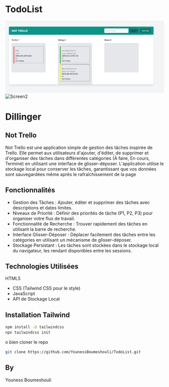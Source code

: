 # TodoList
![Alt text](./src/screenShot.png?raw=true "Title")
![Screen2](./src/screenshot2.png.png?raw=true "Title")
# Dillinger
## Not Trello



Not Trello est une application simple de gestion des tâches inspirée de Trello. Elle permet aux utilisateurs d'ajouter, d'éditer, de supprimer et d'organiser des tâches dans différentes catégories (À faire, En cours, Terminé) en utilisant une interface de glisser-déposer. L'application utilise le stockage local pour conserver les tâches, garantissant que vos données sont sauvegardées même après le rafraîchissement de la page


## Fonctionnalités


- Gestion des Tâches : Ajouter, éditer et supprimer des tâches avec descriptions et dates limites.
- Niveaux de Priorité : Définir des priorités de tâche (P1, P2, P3) pour organiser votre flux de travail.
- Fonctionnalité de Recherche : Trouver rapidement des tâches en utilisant la barre de recherche.
- Interface Glisser-Déposer : Déplacer facilement des tâches entre les catégories en utilisant un mécanisme de glisser-déposer.
- Stockage Persistant : Les tâches sont stockées dans le stockage local du navigateur, les rendant disponibles entre les sessions.
## Technologies Utilisées

HTML5
- CSS (Tailwind CSS pour le style)
- JavaScript
- API de Stockage Local


## Installation Tailwind

```sh
npm install -D tailwindcss
npx tailwindcss init
```

o bien cloner le repo

```sh
git clone https://github.com/YounessBoumeshouli/TodoList.git
```



## By

Youness Boumeshouli